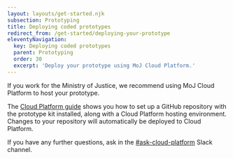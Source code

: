 ```yaml
---
layout: layouts/get-started.njk
subsection: Prototyping
title: Deploying coded prototypes
redirect_from: /get-started/deploying-your-prototype
eleventyNavigation:
  key: Deploying coded prototypes
  parent: Prototyping
  order: 30
  excerpt: 'Deploy your prototype using MoJ Cloud Platform.'
---
```


If you work for the Ministry of Justice, we recommend using MoJ Cloud Platform to host your prototype.

The [Cloud Platform guide](https://user-guide.cloud-platform.service.justice.gov.uk/documentation/getting-started/prototype-kit.html) shows you how to set up a GitHub repository with the prototype kit installed, along with a Cloud Platform hosting environment. Changes to your repository will automatically be deployed to Cloud Platform.

If you have any further questions, ask in the [#ask-cloud-platform](https://mojdt.slack.com/messages/ask-cloud-platform) Slack channel.
